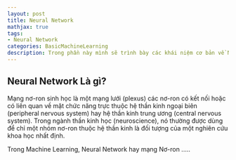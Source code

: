 ```yaml
---
layout: post
title: Neural Network
mathjax: true
tags:
- Neural Network
categories: BasicMachineLearning
description: Trong phần này mình sẽ trình bày các khái niệm cơ bản về Neural Network.
---
```

## Neural Network Là gì?
Mạng nơ-ron sinh học là một mạng lưới (plexus) các nơ-ron có kết nối hoặc có liên quan về mặt chức năng trực thuộc hệ thần kinh ngoại biên (peripheral nervous system) hay hệ thần kinh trung ương (central nervous system). Trong ngành thần kinh học (neuroscience), nó thường được dùng để chỉ một nhóm nơ-ron thuộc hệ thần kinh là đối tượng của một nghiên cứu khoa học nhất định.  

Trong Machine Learning, Neural Network hay mạng Nơ-ron  .....

